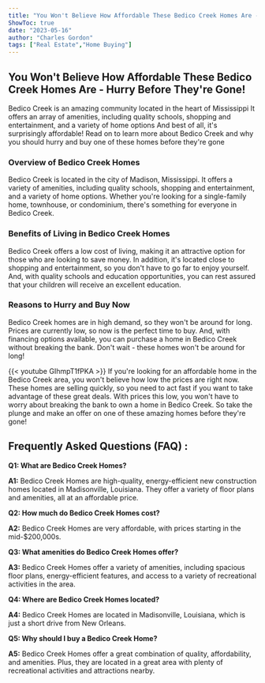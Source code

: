 ```yaml
---
title: "You Won't Believe How Affordable These Bedico Creek Homes Are - Hurry Before They're Gone!"
ShowToc: true 
date: "2023-05-16"
author: "Charles Gordon" 
tags: ["Real Estate","Home Buying"]
---
```

## You Won't Believe How Affordable These Bedico Creek Homes Are - Hurry Before They're Gone!

Bedico Creek is an amazing community located in the heart of Mississippi It offers an array of amenities, including quality schools, shopping and entertainment, and a variety of home options And best of all, it's surprisingly affordable! Read on to learn more about Bedico Creek and why you should hurry and buy one of these homes before they're gone

### Overview of Bedico Creek Homes

Bedico Creek is located in the city of Madison, Mississippi. It offers a variety of amenities, including quality schools, shopping and entertainment, and a variety of home options. Whether you're looking for a single-family home, townhouse, or condominium, there's something for everyone in Bedico Creek.

### Benefits of Living in Bedico Creek Homes

Bedico Creek offers a low cost of living, making it an attractive option for those who are looking to save money. In addition, it's located close to shopping and entertainment, so you don't have to go far to enjoy yourself. And, with quality schools and education opportunities, you can rest assured that your children will receive an excellent education.

### Reasons to Hurry and Buy Now

Bedico Creek homes are in high demand, so they won't be around for long. Prices are currently low, so now is the perfect time to buy. And, with financing options available, you can purchase a home in Bedico Creek without breaking the bank. Don't wait - these homes won't be around for long!

{{< youtube GIhmpT1fPKA >}} 
If you're looking for an affordable home in the Bedico Creek area, you won't believe how low the prices are right now. These homes are selling quickly, so you need to act fast if you want to take advantage of these great deals. With prices this low, you won't have to worry about breaking the bank to own a home in Bedico Creek. So take the plunge and make an offer on one of these amazing homes before they're gone!

## Frequently Asked Questions (FAQ) :
**Q1: What are Bedico Creek Homes?**

**A1:** Bedico Creek Homes are high-quality, energy-efficient new construction homes located in Madisonville, Louisiana. They offer a variety of floor plans and amenities, all at an affordable price. 

**Q2: How much do Bedico Creek Homes cost?**

**A2:** Bedico Creek Homes are very affordable, with prices starting in the mid-$200,000s. 

**Q3: What amenities do Bedico Creek Homes offer?**

**A3:** Bedico Creek Homes offer a variety of amenities, including spacious floor plans, energy-efficient features, and access to a variety of recreational activities in the area. 

**Q4: Where are Bedico Creek Homes located?**

**A4:** Bedico Creek Homes are located in Madisonville, Louisiana, which is just a short drive from New Orleans. 

**Q5: Why should I buy a Bedico Creek Home?**

**A5:** Bedico Creek Homes offer a great combination of quality, affordability, and amenities. Plus, they are located in a great area with plenty of recreational activities and attractions nearby.



